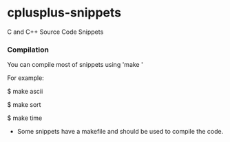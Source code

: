 # cplusplus-snippets
C and C++ Source Code Snippets

### Compilation

You can compile most of snippets using 'make <name-of-file-without-extension>'

For example:

$ make ascii

$ make sort

$ make time

* Some snippets have a makefile and should be used to compile the code.
 
